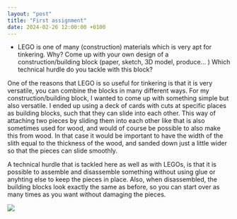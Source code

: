```yaml
---
layout: "post"
title: "First assignment"
date: 2024-02-26 12:00:00 +0100
---
```


- LEGO is one of many (construction) materials which is very apt for tinkering. Why? Come up with your own design of a construction/building block (paper, sketch, 3D model, produce... ) Which technical hurdle do you tackle with this block?

One of the reasons that LEGO is so useful for tinkering is that it is very versatile, you can combine the blocks in many different ways. For my construction/building block, I wanted to come up with something simple but also versatile. I ended up using a deck of cards with cuts at specific places as building blocks, such that they can slide into each other. This way of attaching two pieces by sliding them into each other like that is also sometimes used for wood, and would of course be possible to also make this from wood. In that case it would be important to have the width of the slith equal to the thickness of the wood, and sanded down just a little wider so that the pieces can slide smoothly.

A technical hurdle that is tackled here as well as with LEGOs, is that it is possible to assemble and disassemble something without using glue or anyhting else to keep the pieces in place. Also, when disassembled, the building blocks look exactly the same as before, so you can start over as many times as you want without damaging the pieces.

<img src="{{ site.baseurl }}/assets/img/buildingblockex.jpeg">

<!-- design for building block from wood in program inkscape? -->
